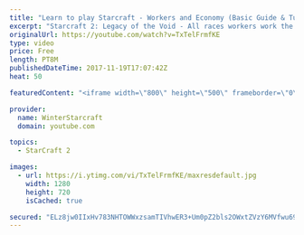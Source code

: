 ```yaml
---
title: "Learn to play Starcraft - Workers and Economy (Basic Guide & Tutorial)"
excerpt: "Starcraft 2: Legacy of the Void - All races workers work the same (mule notwithstanding!)  Wiki on mining: http://wiki.teamliquid.net/starcraft2/Mining_Minerals"
originalUrl: https://youtube.com/watch?v=TxTelFrmfKE
type: video
price: Free
length: PT8M
publishedDateTime: 2017-11-19T17:07:42Z
heat: 50

featuredContent: "<iframe width=\"800\" height=\"500\" frameborder=\"0\" src=\"https://www.youtube.com/embed/TxTelFrmfKE\" allow=\"accelerometer; autoplay; encrypted-media; gyroscope; picture-in-picture\" allowfullscreen></iframe>"

provider:
  name: WinterStarcraft
  domain: youtube.com

topics:
  - StarCraft 2

images:
  - url: https://i.ytimg.com/vi/TxTelFrmfKE/maxresdefault.jpg
    width: 1280
    height: 720
    isCached: true

secured: "ELz8jw0IIxHv783NHTOWWxzsamTIVhwER3+Um0pZ2bls2OWxtZVzY6MVfwu6999lRehUl4P2OvBj8BzShCljwH5RvNUkj7zP85ytLRaPnnUFawRg1v2CH5lLs5vVT7bYQ4PNlN2JqP2RXEm2U1mXEG4Kzl6n6Rjt4zUxXEKvfI3Obfff2YKExjhfe05pcLFyPVqWxid6EzSM4orASdzBLcb7PKnJbqkz4L5ly6Q1kuH6XQgI8w6WYTZQVeUpXQ29Plh2ARCTJqXXnZ9brQkd7y4NTlBSagkkDTNuJ32J6caDZi+JuVbav9yp3IL1jK3uDi4I81O8hBv6LukRUOhETddKi2SR8eZhdj1P2KWegGZqttqNon2cy/vJy23IdDrSJeTocLuDlaHqZmPzYVSsgc+KrsFrf+30CldVr+mjuY0=;xKiyihevSRg2g9iWmPPoxw=="
---
```


